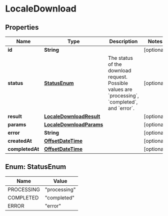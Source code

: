 

# LocaleDownload

## Properties

Name | Type | Description | Notes
------------ | ------------- | ------------- | -------------
**id** | **String** |  |  [optional]
**status** | [**StatusEnum**](#StatusEnum) | The status of the download request. Possible values are &#x60;processing&#x60;, &#x60;completed&#x60;, and &#x60;error&#x60;.  |  [optional]
**result** | [**LocaleDownloadResult**](LocaleDownloadResult.md) |  |  [optional]
**params** | [**LocaleDownloadParams**](LocaleDownloadParams.md) |  |  [optional]
**error** | **String** |  |  [optional]
**createdAt** | [**OffsetDateTime**](OffsetDateTime.md) |  |  [optional]
**completedAt** | [**OffsetDateTime**](OffsetDateTime.md) |  |  [optional]



## Enum: StatusEnum

Name | Value
---- | -----
PROCESSING | &quot;processing&quot;
COMPLETED | &quot;completed&quot;
ERROR | &quot;error&quot;



